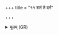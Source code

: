 +++
title = "११ शतं ते दर्भ"

+++
<details><summary>मूलम् (GR)</summary>

शतं ते दर्भ वर्माणि  
सहस्रं वीर्याणि ते ।  
तम् अस्मै विश्वे त्वां देवा  
जरसे भर्तवा अदुः ॥
</details>
